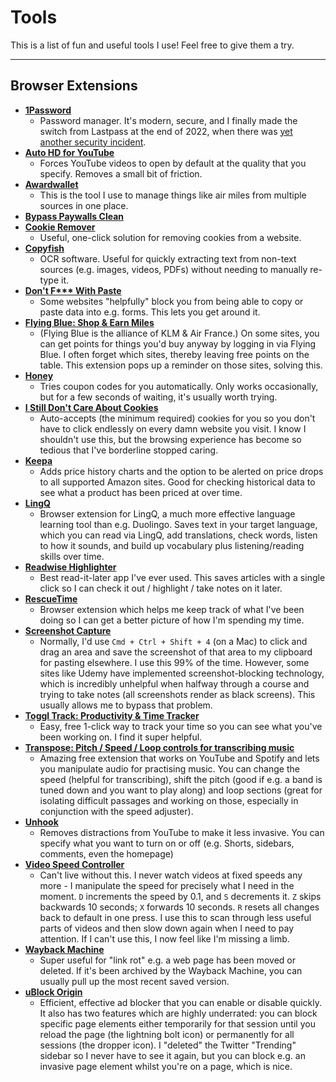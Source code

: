 # Tools

This is a list of fun and useful tools I use! Feel free to give them a try.

---

## Browser Extensions

- [**1Password**](https://1password.com/)
  - Password manager. It's modern, secure, and I finally made the switch from Lastpass at the end of 2022, when there was [yet another security incident](https://blog.lastpass.com/posts/2022/12/notice-of-recent-security-incident). 
- [**Auto HD for YouTube**](https://chromewebstore.google.com/detail/auto-hd4k8k-for-youtube-y/fjdmkanbdloodhegphphhklnjfngoffa)
  - Forces YouTube videos to open by default at the quality that you specify. Removes a small bit of friction.
- [**Awardwallet**](https://awardwallet.com/)
  - This is the tool I use to manage things like air miles from multiple sources in one place.
- [**Bypass Paywalls Clean**](https://gitlab.com/magnolia1234/bypass-paywalls-chrome-clean)
- [**Cookie Remover**](https://chromewebstore.google.com/detail/cookie-remover/kcgpggonjhmeaejebeoeomdlohicfhce)
  - Useful, one-click solution for removing cookies from a website.
- [**Copyfish**](https://chromewebstore.google.com/detail/copyfish-%F0%9F%90%9F-free-ocr-soft/eenjdnjldapjajjofmldgmkjaienebbj)
  - OCR software. Useful for quickly extracting text from non-text sources (e.g. images, videos, PDFs) without needing to manually re-type it.
- [**Don't F\*\*\* With Paste**](https://chromewebstore.google.com/detail/dont-f-with-paste/nkgllhigpcljnhoakjkgaieabnkmgdkb)
  - Some websites "helpfully" block you from being able to copy or paste data into e.g. forms. This lets you get around it.
- [**Flying Blue: Shop & Earn Miles**](https://chromewebstore.google.com/detail/flying-blue-%E2%80%93-shop-earn-m/dkmpgahpjfoicikbpmhmcichhedeaofk)
  - (Flying Blue is the alliance of KLM & Air France.) On some sites, you can get points for things you'd buy anyway by logging in via Flying Blue. I often forget which sites, thereby leaving free points on the table. This extension pops up a reminder on those sites, solving this.
- [**Honey**](https://chromewebstore.google.com/detail/honey-automatic-coupons-r/bmnlcjabgnpnenekpadlanbbkooimhnj)
  - Tries coupon codes for you automatically. Only works occasionally, but for a few seconds of waiting, it's usually worth trying.  
- [**I Still Don't Care About Cookies**](https://chromewebstore.google.com/detail/i-still-dont-care-about-c/edibdbjcniadpccecjdfdjjppcpchdlm)
  - Auto-accepts (the minimum required) cookies for you so you don't have to click endlessly on every damn website you visit. I know I shouldn't use this, but the browsing experience has become so tedious that I've borderline stopped caring.
- [**Keepa**](https://chromewebstore.google.com/detail/keepa-amazon-price-tracke/neebplgakaahbhdphmkckjjcegoiijjo)
  - Adds price history charts and the option to be alerted on price drops to all supported Amazon sites. Good for checking historical data to see what a product has been priced at over time. 
- [**LingQ**](https://www.lingq.com/?referral=harryjramsay)
  - Browser extension for LingQ, a much more effective language learning tool than e.g. Duolingo. Saves text in your target language, which you can read via LingQ, add translations, check words, listen to how it sounds, and build up vocabulary plus listening/reading skills over time.
- [**Readwise Highlighter**](https://readwise.io/i/harry89)
  - Best read-it-later app I've ever used. This saves articles with a single click so I can check it out / highlight / take notes on it later.
- [**RescueTime**](https://chromewebstore.google.com/detail/rescuetime-for-chrome-and/bdakmnplckeopfghnlpocafcepegjeap)
  - Browser extension which helps me keep track of what I've been doing so I can get a better picture of how I'm spending my time.
- [**Screenshot Capture**](https://chromewebstore.google.com/detail/screenshot-capture/giabbpobpebjfegnpcclkocepcgockkc)
  - Normally, I'd use `Cmd + Ctrl + Shift + 4` (on a Mac) to click and drag an area and save the screenshot of that area to my clipboard for pasting elsewhere. I use this 99% of the time. However, some sites like Udemy have implemented screenshot-blocking technology, which is incredibly unhelpful when halfway through a course and trying to take notes (all screenshots render as black screens). This usually allows me to bypass that problem.
- [**Toggl Track: Productivity & Time Tracker**](https://chromewebstore.google.com/detail/toggl-track-productivity/oejgccbfbmkkpaidnkphaiaecficdnfn)
  - Easy, free 1-click way to track your time so you can see what you've been working on. I find it super helpful.
- [**Transpose: Pitch / Speed / Loop controls for transcribing music**](https://transpose.video/)
  - Amazing free extension that works on YouTube and Spotify and lets you manipulate audio for practising music. You can change the speed (helpful for transcribing), shift the pitch (good if e.g. a band is tuned down and you want to play along) and loop sections (great for isolating difficult passages and working on those, especially in conjunction with the speed adjuster).
- [**Unhook**](https://chromewebstore.google.com/detail/unhook-remove-youtube-rec/khncfooichmfjbepaaaebmommgaepoid)
  - Removes distractions from YouTube to make it less invasive. You can specify what you want to turn on or off (e.g. Shorts, sidebars, comments, even the homepage)
- [**Video Speed Controller**](https://chromewebstore.google.com/detail/video-speed-controller/nffaoalbilbmmfgbnbgppjihopabppdk)
  - Can't live without this. I never watch videos at fixed speeds any more - I manipulate the speed for precisely what I need in the moment. `D` increments the speed by 0.1, and `S` decrements it. `Z` skips backwards 10 seconds; `X` forwards 10 seconds. `R` resets all changes back to default in one press. I use this to scan through less useful parts of videos and then slow down again when I need to pay attention. If I can't use this, I now feel like I'm missing a limb.
- [**Wayback Machine**](https://chromewebstore.google.com/detail/wayback-machine/fpnmgdkabkmnadcjpehmlllkndpkmiak)
  - Super useful for "link rot" e.g. a web page has been moved or deleted. If it's been archived by the Wayback Machine, you can usually pull up the most recent saved version. 
- [**uBlock Origin**](https://chromewebstore.google.com/detail/ublock-origin/cjpalhdlnbpafiamejdnhcphjbkeiagm)
  - Efficient, effective ad blocker that you can enable or disable quickly. It also has two features which are highly underrated: you can block specific page elements either temporarily for that session until you reload the page (the lightning bolt icon) or permanently for all sessions (the dropper icon). I "deleted" the Twitter "Trending" sidebar so I never have to see it again, but you can block e.g. an invasive page element whilst you're on a page, which is nice.
